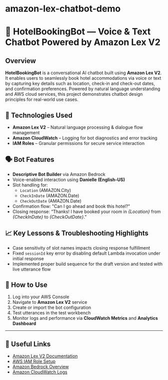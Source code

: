 # amazon-lex-chatbot-demo

# 🏨 HotelBookingBot — Voice & Text Chatbot Powered by Amazon Lex V2

## Overview  
**HotelBookingBot** is a conversational AI chatbot built using **Amazon Lex V2**. It enables users to seamlessly book hotel accommodations via voice or text by capturing key details such as location, check-in and check-out dates, and confirmation preferences. Powered by natural language understanding and AWS cloud services, this project demonstrates chatbot design principles for real-world use cases.

## 🔧 Technologies Used
- **Amazon Lex V2** – Natural language processing & dialogue flow management  
- **Amazon CloudWatch** – Logging for bot diagnostics and error tracking  
- **IAM Roles** – Granular permissions for secure service interaction  

## 🗣️ Bot Features
- **Descriptive Bot Builder** via Amazon Bedrock  
- Voice-enabled interaction using **Danielle (English-US)**  
- Slot handling for:
  - `Location` (AMAZON.City)
  - `CheckInDate` (AMAZON.Date)
  - `CheckOutDate` (AMAZON.Date)
- Confirmation flow: "Can I go ahead and book this hotel?"  
- Closing response: “Thanks! I have booked your room in _{Location}_ from _{CheckInDate}_ to _{CheckOutDate}_.”

## 📈 Key Lessons & Troubleshooting Highlights
- Case sensitivity of slot names impacts closing response fulfillment  
- Fixed `sessionId` key error by disabling default Lambda invocation under initial response  
- Implemented proper build sequence for the draft version and tested with live utterance flow

## 🚀 How to Use
1. Log into your AWS Console  
2. Navigate to **Amazon Lex V2** service  
3. Create or import the bot configuration  
4. Test utterances in the test workbench  
5. Monitor logs and performance via **CloudWatch Metrics** and **Analytics Dashboard**
---

## 🔗 Useful Links
- [Amazon Lex V2 Documentation](https://docs.aws.amazon.com/lexv2/)
- [AWS IAM Role Setup](https://docs.aws.amazon.com/IAM/latest/UserGuide/)
- [Amazon Bedrock Overview](https://docs.aws.amazon.com/bedrock/)
- [Amazon CloudWatch Logs](https://docs.aws.amazon.com/AmazonCloudWatch/latest/logs/)


